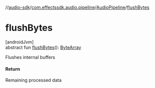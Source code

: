 //[audio-sdk](../../../index.md)/[com.effectssdk.audio.pipeline](../index.md)/[AudioPipeline](index.md)/[flushBytes](flush-bytes.md)

# flushBytes

[androidJvm]\
abstract fun [flushBytes](flush-bytes.md)(): [ByteArray](https://kotlinlang.org/api/core/kotlin-stdlib/kotlin/-byte-array/index.html)

Flushes internal buffers

#### Return

Remaining processed data